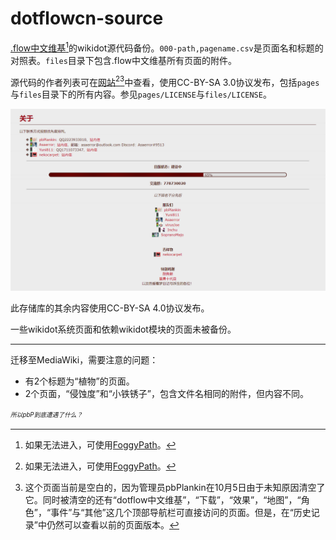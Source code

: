 # dotflowcn-source
[.flow中文维基](http://dotflowcn.wikidot.com)[^AccessMethod]的wikidot源代码备份。`000-path,pagename.csv`是页面名和标题的对照表。`files`目录下包含.flow中文维基所有页面的附件。

源代码的作者列表可在[网站](http://dotflowcn.wikidot.com/contact)[^AccessMethod][^EmptyBox]中查看，使用CC-BY-SA 3.0协议发布，包括`pages`与`files`目录下的所有内容。参见`pages/LICENSE`与`files/LICENSE`。

![作者信息](./dotflowcn-about.png)

此存储库的其余内容使用CC-BY-SA 4.0协议发布。

一些wikidot系统页面和依赖wikidot模块的页面未被备份。

***

迁移至MediaWiki，需要注意的问题：
* 有2个标题为“植物”的页面。
* 2个页面，“侵蚀度”和“小铁锈子”，包含文件名相同的附件，但内容不同。

[^AccessMethod]: 如果无法进入，可使用[FoggyPath](https://github.com/rHanbowChic/FoggyPath)。
[^EmptyBox]: 这个页面当前是空白的，因为管理员pbPlankin在10月5日由于未知原因清空了它。同时被清空的还有“dotflow中文维基”，“下载”，“效果”，“地图”，“角色”，“事件”与“其他”这几个顶部导航栏可直接访问的页面。但是，在“历史记录”中仍然可以查看以前的页面版本。

<sup><sub>*所以pbP到底遭遇了什么？*</sub></sup>
